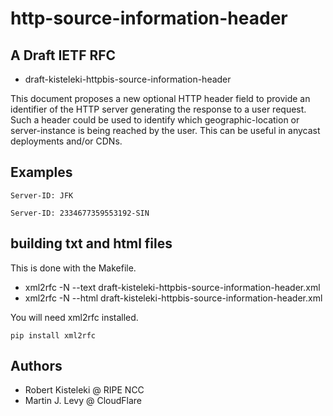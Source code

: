 # http-source-information-header

## A Draft IETF RFC

* draft-kisteleki-httpbis-source-information-header

This document proposes a new optional HTTP header field to provide an identifier
of the HTTP server generating the response to a user request. Such a header
could be used to identify which geographic-location or server-instance is
being reached by the user. This can be useful in anycast deployments and/or
CDNs.

## Examples

`Server-ID: JFK`

`Server-ID: 2334677359553192-SIN`

## building txt and html files

This is done with the Makefile.

* xml2rfc -N --text draft-kisteleki-httpbis-source-information-header.xml
* xml2rfc -N --html draft-kisteleki-httpbis-source-information-header.xml

You will need xml2rfc installed.

`pip install xml2rfc`

## Authors

* Robert Kisteleki @ RIPE NCC
* Martin J. Levy @ CloudFlare

